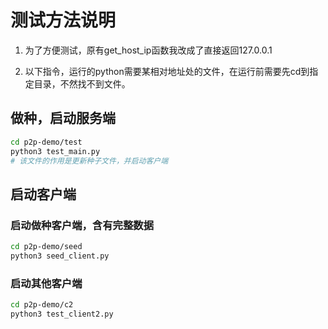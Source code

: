 # 测试方法说明

1. 为了方便测试，原有get_host_ip函数我改成了直接返回127.0.0.1

1. 以下指令，运行的python需要某相对地址处的文件，在运行前需要先cd到指定目录，不然找不到文件。

## 做种，启动服务端
```sh
cd p2p-demo/test
python3 test_main.py
# 该文件的作用是更新种子文件，并启动客户端 
```

## 启动客户端

### 启动做种客户端，含有完整数据
```sh
cd p2p-demo/seed
python3 seed_client.py
```

### 启动其他客户端

```sh
cd p2p-demo/c2
python3 test_client2.py
```

